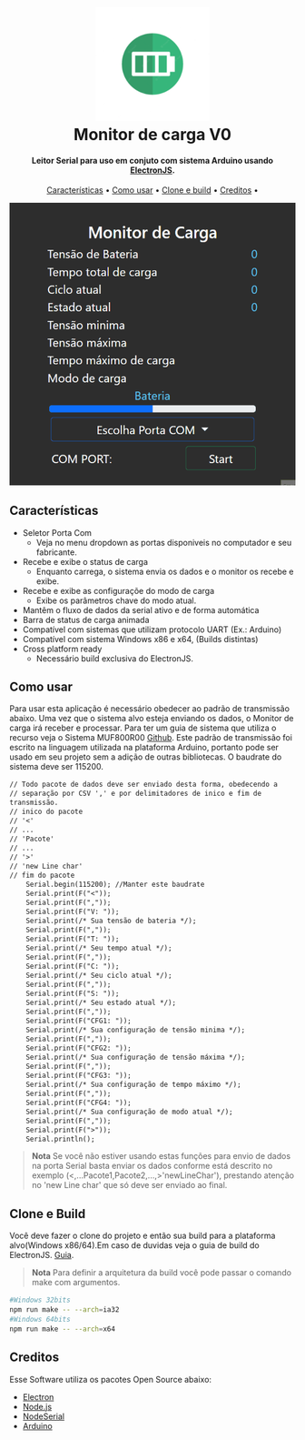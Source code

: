 <h1 align="center">
  <br>
  <a href="#"><img src="./buildResources/battery.png" alt="Monitor de Carga" width="200"></a>
  <br>
  Monitor de carga V0
  <br>
</h1>

<h4 align="center">Leitor Serial para uso em conjuto com sistema Arduino usando <a href="http://electronjs.org" target="_blank">ElectronJS</a>.</h4>

<p align="center">
  <a href="#key-features">Características</a> •
  <a href="#how-to-use">Como usar</a> •
  <a href="#download">Clone e build</a> •
  <a href="#credits">Creditos</a> •
</p>

![screenshot](./buildResources/anima.gif)

## Características

* Seletor Porta Com
  - Veja no menu dropdown as portas disponiveis no computador e seu fabricante.
* Recebe e exibe o status de carga
  - Enquanto carrega, o sistema envia os dados e o monitor os recebe e exibe.
* Recebe e exibe as configuraçõe do modo de carga
  - Exibe os parâmetros chave do modo atual.
* Mantêm o fluxo de dados da serial ativo e de forma automática
* Barra de status de carga animada
* Compatível com sistemas que utilizam protocolo UART (Ex.: Arduino) 
* Compatível com sistema Windows x86 e x64, (Builds distintas)
* Cross platform ready
  - Necessário build exclusiva do ElectronJS.

## Como usar

Para usar esta aplicação é necessário obedecer ao padrão de transmissão abaixo. Uma vez que o sistema alvo esteja enviando os dados, o Monitor de carga irá receber e processar. Para ter um guia de sistema que utiliza o recurso veja o Sistema MUF800R00 [Github](https://github.com/marcostech/Projetos_Sistemas_Embarcados). 
Este padrão de transmissão foi escrito na linguagem utilizada na plataforma Arduino, portanto pode ser usado em seu projeto sem a adição de outras bibliotecas.
O baudrate do sistema deve ser 115200.

```
// Todo pacote de dados deve ser enviado desta forma, obedecendo a 
// separação por CSV ',' e por delimitadores de inico e fim de transmissão.
// inico do pacote 
// '<'
// ...
// 'Pacote'
// ...
// '>'
// 'new Line char'
// fim do pacote
    Serial.begin(115200); //Manter este baudrate
    Serial.print(F("<"));  
    Serial.print(F(","));
    Serial.print(F("V: "));
    Serial.print(/* Sua tensão de bateria */);  
    Serial.print(F(","));
    Serial.print(F("T: "));
    Serial.print(/* Seu tempo atual */);  
    Serial.print(F(","));
    Serial.print(F("C: "));
    Serial.print(/* Seu ciclo atual */);  
    Serial.print(F(","));
    Serial.print(F("S: "));
    Serial.print(/* Seu estado atual */);  
    Serial.print(F(","));
    Serial.print(F("CFG1: "));
    Serial.print(/* Sua configuração de tensão minima */);  
    Serial.print(F(","));
    Serial.print(F("CFG2: "));
    Serial.print(/* Sua configuração de tensão máxima */);  
    Serial.print(F(","));
    Serial.print(F("CFG3: "));
    Serial.print(/* Sua configuração de tempo máximo */);  
    Serial.print(F(","));
    Serial.print(F("CFG4: "));
    Serial.print(/* Sua configuração de modo atual */);  
    Serial.print(F(","));
    Serial.print(F(">"));
    Serial.println();
```

> **Nota**
> Se você não estiver usando estas funções para envio de dados na porta Serial basta enviar os dados conforme está descrito no exemplo (<,...Pacote1,Pacote2,...,>'newLineChar'), prestando atenção no 'new Line char' que só deve ser enviado ao final.


## Clone e Build

Você deve fazer o clone do projeto e então sua build para a plataforma alvo(Windows x86/64).Em caso de duvidas veja o guia de build do ElectronJS. [Guia](https://www.electronjs.org/docs/latest/tutorial/tutorial-packaging).
>**Nota**
> Para definir a arquitetura da build você pode passar o comando make com argumentos.
```bash
#Windows 32bits
npm run make -- --arch=ia32
#Windows 64bits
npm run make -- --arch=x64
```

## Creditos

Esse Software utiliza os pacotes Open Source abaixo:

- [Electron](http://electronjs.org/)
- [Node.js](https://nodejs.org/en)
- [NodeSerial](https://serialport.io/)
- [Arduino](https://www.arduino.cc/)
